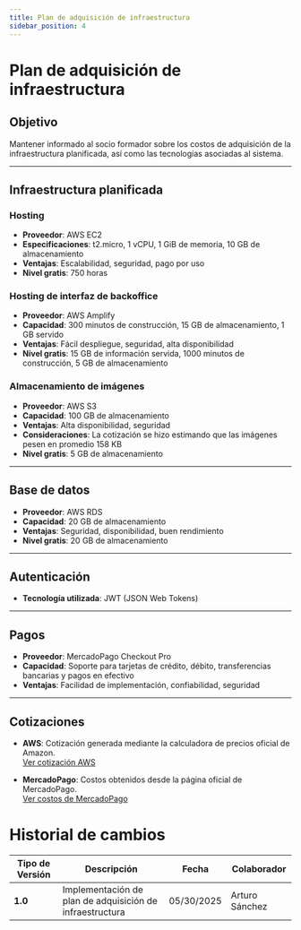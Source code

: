 ```yaml
---
title: Plan de adquisición de infraestructura
sidebar_position: 4
---
```


# Plan de adquisición de infraestructura

## Objetivo

Mantener informado al socio formador sobre los costos de adquisición de la infraestructura planificada, así como las tecnologías asociadas al sistema.

---

## Infraestructura planificada

### Hosting

- **Proveedor**: AWS EC2  
- **Especificaciones**: t2.micro, 1 vCPU, 1 GiB de memoria, 10 GB de almacenamiento  
- **Ventajas**: Escalabilidad, seguridad, pago por uso  
- **Nivel gratis**: 750 horas  

### Hosting de interfaz de backoffice

- **Proveedor**: AWS Amplify  
- **Capacidad**: 300 minutos de construcción, 15 GB de almacenamiento, 1 GB servido  
- **Ventajas**: Fácil despliegue, seguridad, alta disponibilidad  
- **Nivel gratis**: 15 GB de información servida, 1000 minutos de construcción, 5 GB de almacenamiento  

### Almacenamiento de imágenes

- **Proveedor**: AWS S3  
- **Capacidad**: 100 GB de almacenamiento  
- **Ventajas**: Alta disponibilidad, seguridad  
- **Consideraciones**: La cotización se hizo estimando que las imágenes pesen en promedio 158 KB  
- **Nivel gratis**: 5 GB de almacenamiento  

---

## Base de datos

- **Proveedor**: AWS RDS  
- **Capacidad**: 20 GB de almacenamiento  
- **Ventajas**: Seguridad, disponibilidad, buen rendimiento  
- **Nivel gratis**: 20 GB de almacenamiento  

---

## Autenticación

- **Tecnología utilizada**: JWT (JSON Web Tokens)  

---

## Pagos

- **Proveedor**: MercadoPago Checkout Pro  
- **Capacidad**: Soporte para tarjetas de crédito, débito, transferencias bancarias y pagos en efectivo  
- **Ventajas**: Facilidad de implementación, confiabilidad, seguridad  

---

## Cotizaciones

- **AWS**: Cotización generada mediante la calculadora de precios oficial de Amazon.  
  [Ver cotización AWS](https://drive.google.com/file/d/1Ey0RAPLCcacJTQDKdy0Y2XiYEu_3BNdi/view?usp=drive_link)

- **MercadoPago**: Costos obtenidos desde la página oficial de MercadoPago.  
  [Ver costos de MercadoPago](https://www.mercadopago.com.mx/ayuda/33399)


# Historial de cambios

| **Tipo de Versión** | **Descripción**                                             | **Fecha** | **Colaborador**            |
| ------------------- | ----------------------------------------------------------- | --------- | -------------------------- |
| **1.0**             | Implementación de plan de adquisición de infraestructura                         | 05/30/2025 | Arturo Sánchez               |